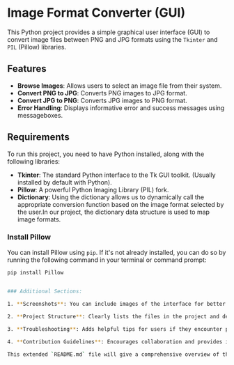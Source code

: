 # Image Format Converter (GUI)

This Python project provides a simple graphical user interface (GUI) to convert image files between PNG and JPG formats using the `Tkinter` and `PIL` (Pillow) libraries.

## Features
- **Browse Images**: Allows users to select an image file from their system.
- **Convert PNG to JPG**: Converts PNG images to JPG format.
- **Convert JPG to PNG**: Converts JPG images to PNG format.
- **Error Handling**: Displays informative error and success messages using messageboxes.

## Requirements

To run this project, you need to have Python installed, along with the following libraries:

- **Tkinter**: The standard Python interface to the Tk GUI toolkit. (Usually installed by default with Python).
- **Pillow**: A powerful Python Imaging Library (PIL) fork.
- **Dictionary**: Using the dictionary allows us to dynamically call the appropriate conversion function based on the image format selected by the user.In our project, the dictionary data structure is used to map image formats.

### Install Pillow

You can install Pillow using `pip`. If it's not already installed, you can do so by running the following command in your terminal or command prompt: 

```bash
pip install Pillow


### Additional Sections:

1. **Screenshots**: You can include images of the interface for better user understanding. Save any relevant screenshots under the `images/` folder and link them in the `README.md` as shown.
   
2. **Project Structure**: Clearly lists the files in the project and describes their roles.

3. **Troubleshooting**: Adds helpful tips for users if they encounter problems when running the application.

4. **Contribution Guidelines**: Encourages collaboration and provides instructions on how others can contribute to the project.

This extended `README.md` file will give a comprehensive overview of the project, helping both users and potential contributors.
